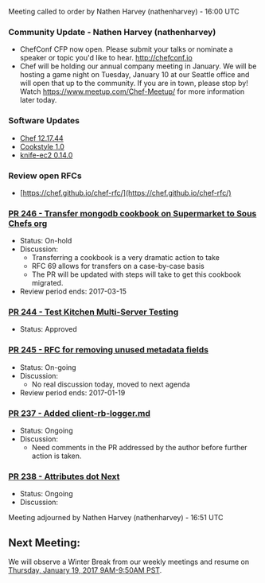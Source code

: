Meeting called to order by Nathen Harvey (nathenharvey) -  16:00 UTC

### Community Update - Nathen Harvey (nathenharvey)

* ChefConf CFP now open.  Please submit your talks or nominate a speaker or topic you'd like to hear. http://chefconf.io
* Chef will be holding our annual company meeting in January.  We will be hosting a game night on Tuesday, January 10 at our Seattle office and will open that up to the community.  If you are in town, please stop by!  Watch https://www.meetup.com/Chef-Meetup/ for more information later today.

### Software Updates

* [Chef 12.17.44](https://discourse.chef.io/t/chef-12-17-44-released/10027)
* [Cookstyle 1.0](https://discourse.chef.io/t/cookstyle-1-0-released/10029)
* [knife-ec2 0.14.0](https://discourse.chef.io/t/knife-ec2-0-14-0-released/9972/2)

### Review open RFCs

* [https://chef.github.io/chef-rfc/](https://chef.github.io/chef-rfc/)

### [PR 246 - Transfer mongodb cookbook on Supermarket to Sous Chefs org](https://github.com/chef/chef-rfc/pull/246)
* Status:  On-hold
* Discussion:
  * Transferring a cookbook is a very dramatic action to take
  * RFC 69 allows for transfers on a case-by-case basis
  * The PR will be updated with steps will take to get this cookbook migrated.
* Review period ends:  2017-03-15

### [PR 244 - Test Kitchen Multi-Server Testing](https://github.com/chef/chef-rfc/pull/244)
* Status:  Approved

### [PR 245 - RFC for removing unused metadata fields](https://github.com/chef/chef-rfc/pull/245)
* Status:  On-going
* Discussion:
  * No real discussion today, moved to next agenda
* Review period ends:  2017-01-19

### [PR 237 - Added client-rb-logger.md](https://github.com/chef/chef-rfc/pull/237/)
* Status:  Ongoing
* Discussion:
  * Need comments in the PR addressed by the author before further action is taken.

### [PR 238 - Attributes dot Next](https://github.com/chef/chef-rfc/pull/238)
* Status:  Ongoing
* Discussion:

Meeting adjourned by Nathen Harvey (nathenharvey) -  16:51 UTC

## Next Meeting:

We will observe a Winter Break from our weekly meetings and resume on [Thursday, January 19, 2017 9AM-9:50AM PST](http://everytimezone.com/#2017-1-19,300,cn3).
